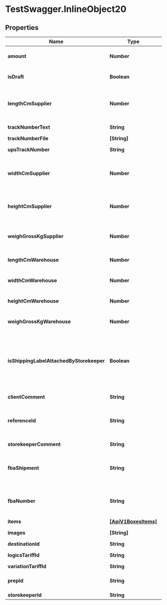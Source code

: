 # TestSwagger.InlineObject20

## Properties

Name | Type | Description | Notes
------------ | ------------- | ------------- | -------------
**amount** | **Number** | Сколько таких же коробок в одной коробке | [optional] 
**isDraft** | **Boolean** | true - если создаем черновик заказа. | [optional] 
**lengthCmSupplier** | **Number** | Размеры которые назвал поставщик при заказе ( могут отличаться с реальными). | [optional] 
**trackNumberText** | **String** | Текст трек номера | [optional] 
**trackNumberFile** | **[String]** |  | [optional] 
**upsTrackNumber** | **String** | Идентификатор UPS | [optional] 
**widthCmSupplier** | **Number** | Размеры которые назвал поставщик при заказе ( могут отличаться с реальными). | [optional] 
**heightCmSupplier** | **Number** | Размеры которые назвал поставщик при заказе ( могут отличаться с реальными). | [optional] 
**weighGrossKgSupplier** | **Number** | Общий вес кг коробки который назвал поставщик. | [optional] 
**lengthCmWarehouse** | **Number** | Что фактически пришло на склад. Кладовщик. | [optional] 
**widthCmWarehouse** | **Number** | Что фактически пришло на склад. Кладовщик. | [optional] 
**heightCmWarehouse** | **Number** | Что фактически пришло на склад. Кладовщик. | [optional] 
**weighGrossKgWarehouse** | **Number** | Что фактически пришло на склад. Кладовщик. | [optional] 
**isShippingLabelAttachedByStorekeeper** | **Boolean** | Поле будет указывать на то что при решении задачи сторкипером на обновление коробок что он проклеил шиппинг лейбл. | [optional] 
**clientComment** | **String** | Комментарии к коробке | [optional] 
**referenceId** | **String** | Дополнительное поле shippingLabel для доставки грузовиками | [optional] 
**storekeeperComment** | **String** | Комментарии к коробке | [optional] 
**fbaShipment** | **String** | Это номер конкретной коробки при отправке в амазон. | [optional] 
**fbaNumber** | **String** | Это номер конкретной коробки при отправке в амазон. | [optional] 
**items** | [**[ApiV1BoxesItems]**](ApiV1BoxesItems.md) | Массив коробок. | 
**images** | **[String]** | Массив ссылок на фотографии. | [optional] 
**destinationId** | **String** | destination GUID  | [optional] 
**logicsTariffId** | **String** | GUID тарифа доставки  | [optional] 
**variationTariffId** | **String** | Гуид вариации | [optional] 
**prepId** | **String** | Значение информационного ключа | [optional] 
**storekeeperId** | **String** | GUID сторкипера | [optional] 


